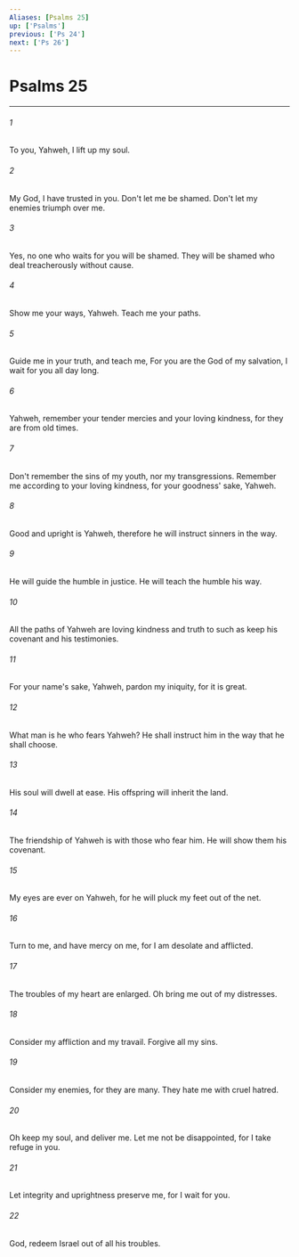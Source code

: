 ```yaml
---
Aliases: [Psalms 25]
up: ['Psalms']
previous: ['Ps 24']
next: ['Ps 26']
---
```

# Psalms 25
***





###### 1 

To you, Yahweh, I lift up my soul. 



###### 2 

My God, I have trusted in you. Don't let me be shamed. Don't let my enemies triumph over me. 



###### 3 

Yes, no one who waits for you will be shamed. They will be shamed who deal treacherously without cause. 



###### 4 

Show me your ways, Yahweh. Teach me your paths. 



###### 5 

Guide me in your truth, and teach me, For you are the God of my salvation, I wait for you all day long. 



###### 6 

Yahweh, remember your tender mercies and your loving kindness, for they are from old times. 



###### 7 

Don't remember the sins of my youth, nor my transgressions. Remember me according to your loving kindness, for your goodness' sake, Yahweh. 



###### 8 

Good and upright is Yahweh, therefore he will instruct sinners in the way. 



###### 9 

He will guide the humble in justice. He will teach the humble his way. 



###### 10 

All the paths of Yahweh are loving kindness and truth to such as keep his covenant and his testimonies. 



###### 11 

For your name's sake, Yahweh, pardon my iniquity, for it is great. 



###### 12 

What man is he who fears Yahweh? He shall instruct him in the way that he shall choose. 



###### 13 

His soul will dwell at ease. His offspring will inherit the land. 



###### 14 

The friendship of Yahweh is with those who fear him. He will show them his covenant. 



###### 15 

My eyes are ever on Yahweh, for he will pluck my feet out of the net. 



###### 16 

Turn to me, and have mercy on me, for I am desolate and afflicted. 



###### 17 

The troubles of my heart are enlarged. Oh bring me out of my distresses. 



###### 18 

Consider my affliction and my travail. Forgive all my sins. 



###### 19 

Consider my enemies, for they are many. They hate me with cruel hatred. 



###### 20 

Oh keep my soul, and deliver me. Let me not be disappointed, for I take refuge in you. 



###### 21 

Let integrity and uprightness preserve me, for I wait for you. 



###### 22 

God, redeem Israel out of all his troubles.
